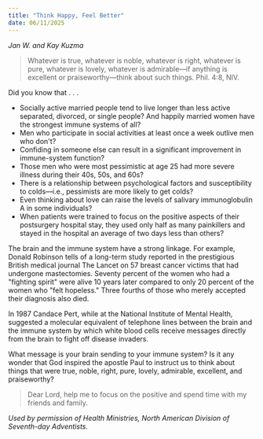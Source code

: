 ```yaml
---
title: "Think Happy, Feel Better"
date: 06/11/2025
---
```


_Jan W. and Kay Kuzma_

> <p></p>
> Whatever is true, whatever is noble, whatever is right, whatever is pure, whatever is lovely, whatever is admirable—if anything is excellent or praiseworthy—think about such things. Phil. 4:8, NIV.

Did you know that . . .

- Socially active married people tend to live longer than less active separated, divorced, or single people? And happily married women have the strongest immune systems of all?
- Men who participate in social activities at least once a week outlive men who don't?
- Confiding in someone else can result in a significant improvement in immune-system function?
- Those men who were most pessimistic at age 25 had more severe illness during their 40s, 50s, and 60s?
- There is a relationship between psychological factors and susceptibility to colds—i.e., pessimists are more likely to get colds?
- Even thinking about love can raise the levels of salivary immunoglobulin A in some individuals?
- When patients were trained to focus on the positive aspects of their postsurgery hospital stay, they used only half as many painkillers and stayed in the hospital an average of two days less than others?

The brain and the immune system have a strong linkage. For example, Donald Robinson tells of a long-term study reported in the prestigious British medical journal The Lancet on 57 breast cancer victims that had undergone mastectomies. Seventy percent of the women who had a "fighting spirit" were alive 10 years later compared to only 20 percent of the women who "felt hopeless." Three fourths of those who merely accepted their diagnosis also died.

In 1987 Candace Pert, while at the National Institute of Mental Health, suggested a molecular equivalent of telephone lines between the brain and the immune system by which white blood cells receive messages directly from the brain to fight off disease invaders.

What message is your brain sending to your immune system? Is it any wonder that God inspired the apostle Paul to instruct us to think about things that were true, noble, right, pure, lovely, admirable, excellent, and praiseworthy?

> <callout></callout>
> Dear Lord, help me to focus on the positive and spend time with my friends and family.

_Used by permission of Health Ministries, North American Division of Seventh-day Adventists._